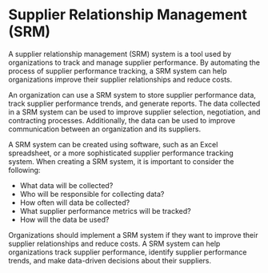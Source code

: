 # Supplier Relationship Management (SRM)

A supplier relationship management (SRM) system is a tool used by organizations to track and manage supplier performance. By automating the process of supplier performance tracking, a SRM system can help organizations improve their supplier relationships and reduce costs.

An organization can use a SRM system to store supplier performance data, track supplier performance trends, and generate reports. The data collected in a SRM system can be used to improve supplier selection, negotiation, and contracting processes. Additionally, the data can be used to improve communication between an organization and its suppliers.

A SRM system can be created using software, such as an Excel spreadsheet, or a more sophisticated supplier performance tracking system. When creating a SRM system, it is important to consider the following:

- What data will be collected?
- Who will be responsible for collecting data?
- How often will data be collected?
- What supplier performance metrics will be tracked?
- How will the data be used?

Organizations should implement a SRM system if they want to improve their supplier relationships and reduce costs. A SRM system can help organizations track supplier performance, identify supplier performance trends, and make data-driven decisions about their suppliers.
